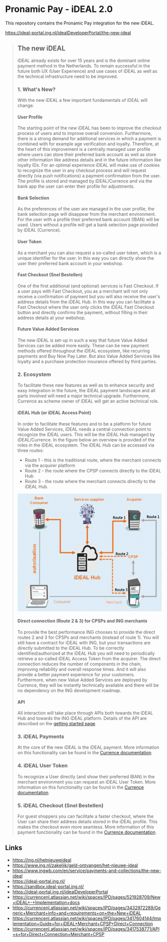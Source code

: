 # Pronamic Pay - iDEAL 2.0

This repository contains the Pronamic Pay integration for the new iDEAL.

https://ideal-portal.ing.nl/idealDeveloperPortal/the-new-ideal

> ## The new iDEAL
> 
> iDEAL already exists for over 15 years and is the dominant online payment method in the Netherlands. To remain successful in the future both UX (User Experience) and use cases of iDEAL as well as the technical infrastructure need to be improved.
> 
> ### 1. What's New?
> 
> With the new iDEAL a few important fundamentals of iDEAL will change.
> 
> #### User Profile
> 
> The starting point of the new iDEAL has been to improve the checkout process of users and to improve overall conversion. Furthermore, there is a strong demand for additional services in which a payment is combined with for example age verification and loyalty. Therefore, at the heart of this improvement is a centrally managed user profile where users can store their preferred bank account as well as store other information like address details and in the future information like loyalty IDs. For an optimal experience iDEAL will make use of cookies to recognize the user in any checkout process and will request directly (via push notifications) a payment confirmation from the user. The profile is stored and managed by iDEAL/Currence and via the bank app the user can enter their profile for adjustments.
> 
> #### Bank Selection
> 
> As the preferences of the user are managed in the user profile, the bank selection page will disappear from the merchant environment. For the user with a profile their preferred bank account (IBAN) will be used. Users without a profile will get a bank selection page provided by iDEAL (Currence).
> 
> #### User Token
> 
> As a merchant you can also request a so-called user token, which is a unique identifier for the user. In this way you can directly show the user their preferred bank account in your webshop.
> 
> #### Fast Checkout (Snel Bestellen)
> 
> One of the first additional (and optional) services is Fast Checkout. If a user pays with Fast Checkout, you as a merchant will not only receive a confirmation of payment but you will also receive the user's address details from the iDEAL Hub. In this way you can facilitate a Fast Checkout where the user only clicks the iDEAL Fast Checkout button and directly confirms the payment, without filling in their address details at your webshop.
> 
> #### Future Value Added Services
> 
> The new iDEAL is set-up in such a way that future Value Added Services can be added more easily. These can be new payment methods offered throughout the iDEAL ecosystem, like recurring payments and Buy Now Pay Later. But also Value Added Services like loyalty and a purchase protection insurance offered by third parties.
> 
> ### 2. Ecosystem
> 
> To facilitate these new features as well as to enhance security and easy integration in the future, the iDEAL payment landscape and all parts involved will need a major technical upgrade. Furthermore, Currence as scheme owner of iDEAL will get an active technical role.
> 
> #### iDEAL Hub (or iDEAL Access Point)
> 
> In order to facilitate these features and to be a platform for future Value Added Services, iDEAL needs a central connection point to recognize the iDEAL users. This will be the iDEAL Hub managed by iDEAL/Currence. In the figure below an overview is provided of the roles in the iDEAL ecosystem. The iDEAL Hub can be accessed via three routes:
> 
> - Route 1 - this is the traditional route, where the merchant connects via the acquirer platform
> - Route 2 - the route where the CPSP connects directly to the iDEAL Hub
> - Route 3 - the route where the merchant connects directly to the iDEAL Hub.
> 
> ![A diagram showing the new iDEAL ecosystem with the 3 possible routes.](documentation/ch2-ideal-hub.png "The new iDEAL ecosystem")
> 
> #### Direct connection (Route 2 & 3) for CPSPs and ING merchants
> 
> To provide the best performance ING chooses to provide the direct routes 2 and 3 for CPSPs and merchants (instead of route 1). You will still have a contract for iDEAL with ING, but your transactions are directly submitted to the iDEAL Hub. To be correctly identified/authorized at the iDEAL Hub you will need to periodically retrieve a so-called iDEAL Access Token from the acquirer. The direct connection reduces the number of components in the chain, improving reliability and overall response times. And it will also provide a better payment experience for your customers. Furthermore, when new Value Added Services are deployed by Currence, they will be instantly technically available and there will be no dependency on the ING development roadmap.
> 
> #### API
> 
> All interaction will take place through APIs both towards the iDEAL Hub and towards the ING iDEAL platform. Details of the API are described on the [getting started page](https://ideal-portal.ing.nl/idealDeveloperPortal/getting-started).
> 
> ### 3. iDEAL Payments
> 
> At the core of the new iDEAL is the iDEAL payment. More information on this functionality can be found in the [Currence documentation](https://currencenl.atlassian.net/wiki/spaces/IPD/pages/3417604276/iDEAL+Payment+for+Direct+Connection).
> 
> ### 4. iDEAL User Token
> 
> To recognize a User directly (and show their preferred IBAN) in the merchant environment you can request an iDEAL User Token. More information on this functionality can be found in the [Currence documentation](https://currencenl.atlassian.net/wiki/spaces/IPD/pages/3417604301/Enhanced+iDEAL+Payment+flow+with+User+Token+for+Direct+Connection).
> 
> ### 5. iDEAL Checkout (Snel Bestellen)
> 
> For guest shoppers you can facilitate a faster checkout, where the User can share their address details stored in the iDEAL profile. This makes the checkout even more seamless. More information of this payment functionality can be found in the [Currence documentation](https://currencenl.atlassian.net/wiki/spaces/IPD/pages/3417604255/Payment+with+iDEAL+Checkout+for+Direct+Connection).

## Links

- https://ing.nl/hetnieuweideal
- https://www.ing.nl/zakelijk/geld-ontvangen/het-nieuwe-ideal
- https://www.ingwb.com/en/service/payments-and-collections/the-new-ideal
- https://ideal-portal.ing.nl/
- https://sandbox.ideal-portal.ing.nl/
- https://ideal-portal.ing.nl/idealDeveloperPortal
- https://currencenl.atlassian.net/wiki/spaces/IPD/pages/521928709/New+iDEAL+-+Implementation+docs
- https://currencenl.atlassian.net/wiki/spaces/IPD/pages/3432972289/Generic+Merchant+info+and+requirements+on+the+New+iDEAL
- https://currencenl.atlassian.net/wiki/spaces/IPD/pages/3417604144/Implementation+Guide+for+iDEAL+Merchant+CPSP+Direct+Connection
- https://currencenl.atlassian.net/wiki/spaces/IPD/pages/3417538771/API+s+for+Direct+Connection+Merchant+CPSP
